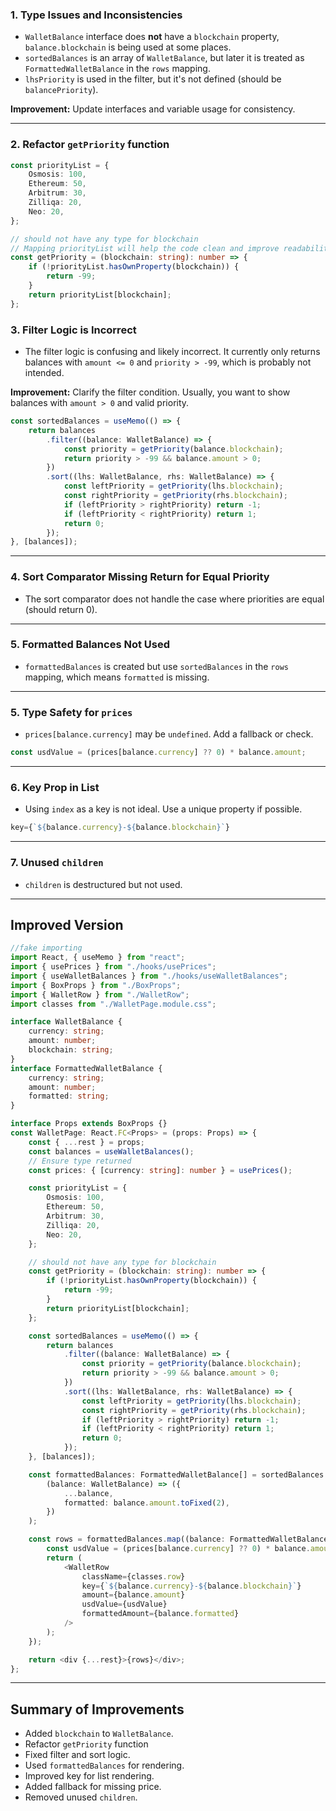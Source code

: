 ### 1. **Type Issues and Inconsistencies**

-   `WalletBalance` interface does **not** have a `blockchain` property, `balance.blockchain` is being used at some places.
-   `sortedBalances` is an array of `WalletBalance`, but later it is treated as `FormattedWalletBalance` in the `rows` mapping.
-   `lhsPriority` is used in the filter, but it's not defined (should be `balancePriority`).

**Improvement:**
Update interfaces and variable usage for consistency.

---

### 2. Refactor `getPriority` function

```typescript
const priorityList = {
	Osmosis: 100,
	Ethereum: 50,
	Arbitrum: 30,
	Zilliqa: 20,
	Neo: 20,
};

// should not have any type for blockchain
// Mapping priorityList will help the code clean and improve readability
const getPriority = (blockchain: string): number => {
	if (!priorityList.hasOwnProperty(blockchain)) {
		return -99;
	}
	return priorityList[blockchain];
};
```

### 3. **Filter Logic is Incorrect**

-   The filter logic is confusing and likely incorrect. It currently only returns balances with `amount <= 0` and `priority > -99`, which is probably not intended.

**Improvement:**
Clarify the filter condition. Usually, you want to show balances with `amount > 0` and valid priority.

```typescript
const sortedBalances = useMemo(() => {
	return balances
		.filter((balance: WalletBalance) => {
			const priority = getPriority(balance.blockchain);
			return priority > -99 && balance.amount > 0;
		})
		.sort((lhs: WalletBalance, rhs: WalletBalance) => {
			const leftPriority = getPriority(lhs.blockchain);
			const rightPriority = getPriority(rhs.blockchain);
			if (leftPriority > rightPriority) return -1;
			if (leftPriority < rightPriority) return 1;
			return 0;
		});
}, [balances]);
```

---

### 4. **Sort Comparator Missing Return for Equal Priority**

-   The sort comparator does not handle the case where priorities are equal (should return 0).

---

### 5. **Formatted Balances Not Used**

-   `formattedBalances` is created but use `sortedBalances` in the `rows` mapping, which means `formatted` is missing.

---

### 5. **Type Safety for `prices`**

-   `prices[balance.currency]` may be `undefined`. Add a fallback or check.

```typescript
const usdValue = (prices[balance.currency] ?? 0) * balance.amount;
```

---

### 6. **Key Prop in List**

-   Using `index` as a key is not ideal. Use a unique property if possible.

```typescript
key={`${balance.currency}-${balance.blockchain}`}
```

---

### 7. **Unused `children`**

-   `children` is destructured but not used.

---

## **Improved Version**

```typescript
//fake importing
import React, { useMemo } from "react";
import { usePrices } from "./hooks/usePrices";
import { useWalletBalances } from "./hooks/useWalletBalances";
import { BoxProps } from "./BoxProps";
import { WalletRow } from "./WalletRow";
import classes from "./WalletPage.module.css";

interface WalletBalance {
	currency: string;
	amount: number;
	blockchain: string;
}
interface FormattedWalletBalance {
	currency: string;
	amount: number;
	formatted: string;
}

interface Props extends BoxProps {}
const WalletPage: React.FC<Props> = (props: Props) => {
	const { ...rest } = props;
	const balances = useWalletBalances();
	// Ensure type returned
	const prices: { [currency: string]: number } = usePrices();

	const priorityList = {
		Osmosis: 100,
		Ethereum: 50,
		Arbitrum: 30,
		Zilliqa: 20,
		Neo: 20,
	};

	// should not have any type for blockchain
	const getPriority = (blockchain: string): number => {
		if (!priorityList.hasOwnProperty(blockchain)) {
			return -99;
		}
		return priorityList[blockchain];
	};

	const sortedBalances = useMemo(() => {
		return balances
			.filter((balance: WalletBalance) => {
				const priority = getPriority(balance.blockchain);
				return priority > -99 && balance.amount > 0;
			})
			.sort((lhs: WalletBalance, rhs: WalletBalance) => {
				const leftPriority = getPriority(lhs.blockchain);
				const rightPriority = getPriority(rhs.blockchain);
				if (leftPriority > rightPriority) return -1;
				if (leftPriority < rightPriority) return 1;
				return 0;
			});
	}, [balances]);

	const formattedBalances: FormattedWalletBalance[] = sortedBalances.map(
		(balance: WalletBalance) => ({
			...balance,
			formatted: balance.amount.toFixed(2),
		})
	);

	const rows = formattedBalances.map((balance: FormattedWalletBalance) => {
		const usdValue = (prices[balance.currency] ?? 0) * balance.amount;
		return (
			<WalletRow
				className={classes.row}
				key={`${balance.currency}-${balance.blockchain}`}
				amount={balance.amount}
				usdValue={usdValue}
				formattedAmount={balance.formatted}
			/>
		);
	});

	return <div {...rest}>{rows}</div>;
};
```

---

## **Summary of Improvements**

-   Added `blockchain` to `WalletBalance`.
-   Refactor `getPriority` function
-   Fixed filter and sort logic.
-   Used `formattedBalances` for rendering.
-   Improved key for list rendering.
-   Added fallback for missing price.
-   Removed unused `children`.
